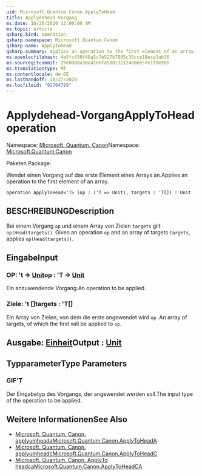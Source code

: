 ```yaml
---
uid: Microsoft.Quantum.Canon.ApplyToHead
title: Applydehead-Vorgang
ms.date: 10/26/2020 12:00:00 AM
ms.topic: article
qsharp.kind: operation
qsharp.namespace: Microsoft.Quantum.Canon
qsharp.name: ApplyToHead
qsharp.summary: Applies an operation to the first element of an array.
ms.openlocfilehash: 4e5fc439f48a5c7e527b7805c35cce18eca3ab36
ms.sourcegitcommit: 29e0d88a30e4166fa580132124b0eb57e1f0e986
ms.translationtype: MT
ms.contentlocale: de-DE
ms.lasthandoff: 10/27/2020
ms.locfileid: "92704799"
---
```

# <a name="applytohead-operation"></a><span data-ttu-id="feaa4-102">Applydehead-Vorgang</span><span class="sxs-lookup"><span data-stu-id="feaa4-102">ApplyToHead operation</span></span>

<span data-ttu-id="feaa4-103">Namespace: [Microsoft. Quantum. Canon](xref:Microsoft.Quantum.Canon)</span><span class="sxs-lookup"><span data-stu-id="feaa4-103">Namespace: [Microsoft.Quantum.Canon](xref:Microsoft.Quantum.Canon)</span></span>

<span data-ttu-id="feaa4-104">Paketen [](https://nuget.org/packages/)</span><span class="sxs-lookup"><span data-stu-id="feaa4-104">Package: [](https://nuget.org/packages/)</span></span>


<span data-ttu-id="feaa4-105">Wendet einen Vorgang auf das erste Element eines Arrays an.</span><span class="sxs-lookup"><span data-stu-id="feaa4-105">Applies an operation to the first element of an array.</span></span>

```qsharp
operation ApplyToHead<'T> (op : ('T => Unit), targets : 'T[]) : Unit
```


## <a name="description"></a><span data-ttu-id="feaa4-106">BESCHREIBUNG</span><span class="sxs-lookup"><span data-stu-id="feaa4-106">Description</span></span>

<span data-ttu-id="feaa4-107">Bei einem Vorgang `op` und einem Array von Zielen `targets` gilt `op(Head(targets))` .</span><span class="sxs-lookup"><span data-stu-id="feaa4-107">Given an operation `op` and an array of targets `targets`, applies `op(Head(targets))`.</span></span>

## <a name="input"></a><span data-ttu-id="feaa4-108">Eingabe</span><span class="sxs-lookup"><span data-stu-id="feaa4-108">Input</span></span>

### <a name="op--t--unit"></a><span data-ttu-id="feaa4-109">OP: 't => [Unit](xref:microsoft.quantum.lang-ref.unit)</span><span class="sxs-lookup"><span data-stu-id="feaa4-109">op : 'T => [Unit](xref:microsoft.quantum.lang-ref.unit)</span></span> 

<span data-ttu-id="feaa4-110">Ein anzuwendende Vorgang.</span><span class="sxs-lookup"><span data-stu-id="feaa4-110">An operation to be applied.</span></span>


### <a name="targets--t"></a><span data-ttu-id="feaa4-111">Ziele: 't []</span><span class="sxs-lookup"><span data-stu-id="feaa4-111">targets : 'T[]</span></span>

<span data-ttu-id="feaa4-112">Ein Array von Zielen, von dem die erste angewendet wird `op` .</span><span class="sxs-lookup"><span data-stu-id="feaa4-112">An array of targets, of which the first will be applied to `op`.</span></span>



## <a name="output--unit"></a><span data-ttu-id="feaa4-113">Ausgabe: [Einheit](xref:microsoft.quantum.lang-ref.unit)</span><span class="sxs-lookup"><span data-stu-id="feaa4-113">Output : [Unit](xref:microsoft.quantum.lang-ref.unit)</span></span>



## <a name="type-parameters"></a><span data-ttu-id="feaa4-114">Typparameter</span><span class="sxs-lookup"><span data-stu-id="feaa4-114">Type Parameters</span></span>

### <a name="t"></a><span data-ttu-id="feaa4-115">GIF</span><span class="sxs-lookup"><span data-stu-id="feaa4-115">'T</span></span>

<span data-ttu-id="feaa4-116">Der Eingabetyp des Vorgangs, der angewendet werden soll.</span><span class="sxs-lookup"><span data-stu-id="feaa4-116">The input type of the operation to be applied.</span></span>

## <a name="see-also"></a><span data-ttu-id="feaa4-117">Weitere Informationen</span><span class="sxs-lookup"><span data-stu-id="feaa4-117">See Also</span></span>

- [<span data-ttu-id="feaa4-118">Microsoft. Quantum. Canon. applyumheada</span><span class="sxs-lookup"><span data-stu-id="feaa4-118">Microsoft.Quantum.Canon.ApplyToHeadA</span></span>](xref:Microsoft.Quantum.Canon.ApplyToHeadA)
- [<span data-ttu-id="feaa4-119">Microsoft. Quantum. Canon. applyumheadc</span><span class="sxs-lookup"><span data-stu-id="feaa4-119">Microsoft.Quantum.Canon.ApplyToHeadC</span></span>](xref:Microsoft.Quantum.Canon.ApplyToHeadC)
- [<span data-ttu-id="feaa4-120">Microsoft. Quantum. Canon. ApplyTo headca</span><span class="sxs-lookup"><span data-stu-id="feaa4-120">Microsoft.Quantum.Canon.ApplyToHeadCA</span></span>](xref:Microsoft.Quantum.Canon.ApplyToHeadCA)